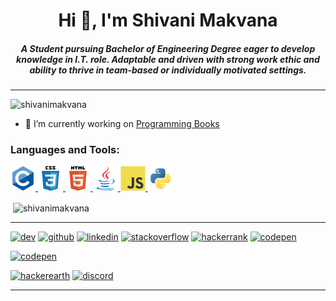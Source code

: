 <h1 align="center">Hi 👋, I'm Shivani Makvana</h1>

<h5 align="center">A Student pursuing Bachelor of Engineering Degree eager to develop knowledge in I.T. role. Adaptable and driven with strong work ethic and ability to thrive in team-based or individually motivated settings.</h5>

---
<p align="left"> <img src="https://komarev.com/ghpvc/?username=shivanimakvana&label=Profile%20views&color=0e75b6&style=flat" alt="shivanimakvana" /> </p>

<!--<p><img align="center" src="https://github-readme-streak-stats.herokuapp.com/?user=shivanimakvana&" alt="shivanimakvana" /></p>-->


- 🔭 I’m currently working on [Programming Books](https://shivanimakvana.github.io/Programmingbooks)

<h3 align="left">Languages and Tools:</h3>
<p align="left"> <a href="https://www.cprogramming.com/" target="_blank"> <img src="https://raw.githubusercontent.com/devicons/devicon/master/icons/c/c-original.svg" alt="c" width="40" height="40"/> </a> <a href="https://www.w3schools.com/css/" target="_blank"> <img src="https://raw.githubusercontent.com/devicons/devicon/master/icons/css3/css3-original-wordmark.svg" alt="css3" width="40" height="40"/> </a> <a href="https://www.w3.org/html/" target="_blank"> <img src="https://raw.githubusercontent.com/devicons/devicon/master/icons/html5/html5-original-wordmark.svg" alt="html5" width="40" height="40"/> </a> <a href="https://www.java.com" target="_blank"> <img src="https://raw.githubusercontent.com/devicons/devicon/master/icons/java/java-original.svg" alt="java" width="40" height="40"/> </a> <a href="https://developer.mozilla.org/en-US/docs/Web/JavaScript" target="_blank"> <img src="https://raw.githubusercontent.com/devicons/devicon/master/icons/javascript/javascript-original.svg" alt="javascript" width="40" height="40"/> </a> <a href="https://www.python.org" target="_blank"> <img src="https://raw.githubusercontent.com/devicons/devicon/master/icons/python/python-original.svg" alt="python" width="40" height="40"/> </a> </p>

<p>&nbsp;<img align="center" src="https://github-readme-stats.vercel.app/api?username=shivanimakvana&show_icons=true&locale=en" alt="shivanimakvana" /></p>

---
[<img src='https://cdn.jsdelivr.net/npm/simple-icons@3.0.1/icons/dev-dot-to.svg' alt='dev' height='40'>](https://dev.to/ShivaniMakvana)
[<img src='https://cdn.jsdelivr.net/npm/simple-icons@3.0.1/icons/github.svg' alt='github' height='40'>](https://github.com/ShivaniMakvana)
[<img src='https://cdn.jsdelivr.net/npm/simple-icons@3.0.1/icons/linkedin.svg' alt='linkedin' height='40'>](https://www.linkedin.com/in/shivani-makvana/)
[<img src='https://cdn.jsdelivr.net/npm/simple-icons@3.0.1/icons/stackoverflow.svg' alt='stackoverflow' height='40'>](https://stackoverflow.com/users/12698159)
[<img src='https://cdn.jsdelivr.net/npm/simple-icons@3.0.1/icons/hackerrank.svg' alt='hackerrank' height='40'>](https://www.hackerrank.com/shivani2023)
[<img src='https://cdn.jsdelivr.net/npm/simple-icons@3.0.1/icons/codepen.svg' alt='codepen' height='40'>](https://codepen.io/shivanimakvana)  

[<img src='https://cdn.jsdelivr.net/npm/simple-icons@3.0.1/icons/codepen.svg' alt='codepen' height='40'>](https://codepen.io/shivanimakvana)  


[<img src='https://cdn.jsdelivr.net/npm/simple-icons@3.0.1/icons/hackerearth.svg' alt='hackerearth' height='40'>](https://www.hackerearth.com/@shivani2364)
[<img src='https://cdn.jsdelivr.net/npm/simple-icons@3.0.1/icons/discord.svg' alt='discord' height='40'>](https://discord.gg/tvVXg366my) 

---
